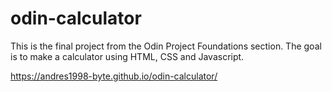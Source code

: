 # odin-calculator
This is the final project from the Odin Project Foundations section. The goal is to make a calculator using HTML, CSS and Javascript.

https://andres1998-byte.github.io/odin-calculator/

